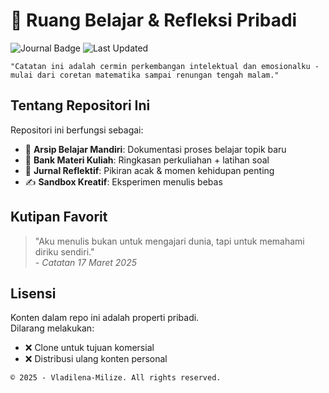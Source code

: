 # 📖 Ruang Belajar & Refleksi Pribadi

![Journal Badge](https://img.shields.io/badge/Entries-327-blue?logo=livejournal)
![Last Updated](https://img.shields.io/badge/Updated-May_2025-green)

```quote
"Catatan ini adalah cermin perkembangan intelektual dan emosionalku - 
mulai dari coretan matematika sampai renungan tengah malam."
```

## Tentang Repositori Ini
Repositori ini berfungsi sebagai:
- 🧠 **Arsip Belajar Mandiri**: Dokumentasi proses belajar topik baru
- 📝 **Bank Materi Kuliah**: Ringkasan perkuliahan + latihan soal
- 💭 **Jurnal Reflektif**: Pikiran acak & momen kehidupan penting
- ✍️ **Sandbox Kreatif**: Eksperimen menulis bebas

## Kutipan Favorit
> "Aku menulis bukan untuk mengajari dunia, 
> tapi untuk memahami diriku sendiri."  
> _- Catatan 17 Maret 2025_

## Lisensi
Konten dalam repo ini adalah properti pribadi.  
Dilarang melakukan:
- ❌ Clone untuk tujuan komersial
- ❌ Distribusi ulang konten personal

```text
© 2025 - Vladilena-Milize. All rights reserved.
```